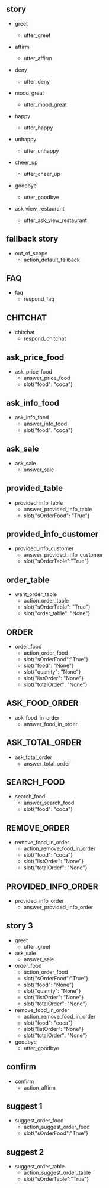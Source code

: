 ## story 
* greet
   - utter_greet
* affirm  
   - utter_affirm
* deny
   - utter_deny
* mood_great
   - utter_mood_great
* happy
   - utter_happy
* unhappy
   - utter_unhappy
* cheer_up
   - utter_cheer_up
* goodbye
   - utter_goodbye

* ask_view_restaurant
   - utter_ask_view_restaurant


## fallback story
* out_of_scope
   - action_default_fallback

## FAQ
* faq
   - respond_faq

## CHITCHAT
* chitchat
   - respond_chitchat

## ask_price_food
* ask_price_food
   - answer_price_food
   - slot{"food": "coca"}

## ask_info_food
* ask_info_food
   - answer_info_food
   - slot{"food": "coca"}

## ask_sale
* ask_sale
   - answer_sale

## provided_table
* provided_info_table
   - answer_provided_info_table
   - slot{"sOrderFood": "True"}


## provided_info_customer
* provided_info_customer
   - answer_provided_info_customer
   - slot{"sOrderTable":"True"}

## order_table

* want_order_table
   - action_order_table
   - slot{"sOrderTable": "True"}
   - slot{"order_table": "None"}

## ORDER 
* order_food
   - action_order_food
   - slot{"sOrderFood":"True"}
   - slot{"food": "None"}
   - slot{"quanity": "None"}
   - slot{"listOrder": "None"}
   - slot{"totalOrder": "None"}
  
## ASK_FOOD_ORDER
* ask_food_in_order
   - answer_food_in_order

## ASK_TOTAL_ORDER
* ask_total_order
   - answer_total_order

## SEARCH_FOOD
* search_food
   - answer_search_food
   - slot{"food": "coca"}

## REMOVE_ORDER
* remove_food_in_order
   - action_remove_food_in_order
   - slot{"food": "coca"}
   - slot{"listOrder": "None"}
   - slot{"totalOrder": "None"}
## PROVIDED_INFO_ORDER
* provided_info_order
   - answer_provided_info_order

## story 3
* greet
   - utter_greet
* ask_sale
   - answer_sale
* order_food
   - action_order_food
   - slot{"sOrderFood":"True"}
   - slot{"food": "None"}
   - slot{"quanity": "None"}
   - slot{"listOrder": "None"}
   - slot{"totalOrder": "None"}
* remove_food_in_order
   - action_remove_food_in_order
   - slot{"food": "coca"}
   - slot{"listOrder": "None"}
   - slot{"totalOrder": "None"}
* goodbye
   - utter_goodbye

## confirm
* confirm
   - action_affirm

## suggest 1
* suggest_order_food
   - action_suggest_order_food
   - slot{"sOrderFood":"True"}
## suggest 2
* suggest_order_table
   - action_suggest_order_table
   - slot{"sOrderTable":"True"}

